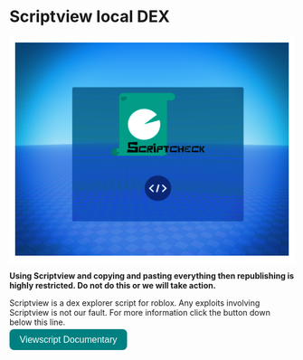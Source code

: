 # Scriptview local DEX


<div style="background:white; display:inline-block; padding:10px;">
  <img src="TN.png" alt="Scriptview Logo">
</div>


__Using Scriptview and copying and pasting everything then republishing is highly restricted. Do not do this or we will take action.__

Scriptview is a dex explorer script for roblox. Any exploits involving Scriptview is not our fault. For more information click the button down below this line.

<a href="https://docs.google.com/document/d/1mEHrmc_s5H8VJA9i2nJWxkuXF6WlqIyE-dqz3YlZk8k/edit?tab=t.0" target="_blank" style="
  background-color: teal;
  color: white;
  font-size: 16px;
  padding: 10px 18px;
  border-radius: 8px;
  text-decoration: none;
  font-family: sans-serif;
">
  Viewscript Documentary
</a>


